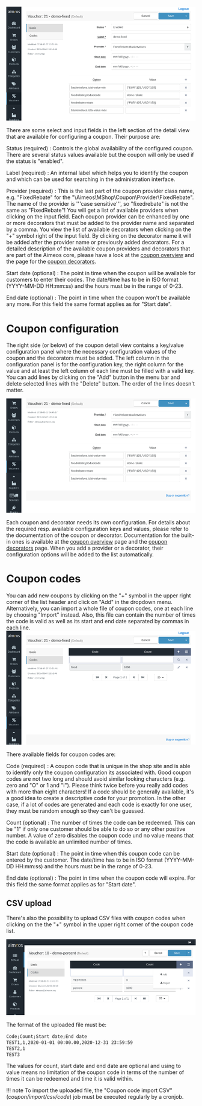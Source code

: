 ![Coupon details](Admin-backend-coupon-detail.png)

There are some select and input fields in the left section of the detail view that are available for configuring a coupon. Their purpose are:

Status (required)
: Controls the global availability of the configured coupon. There are several status values available but the coupon will only be used if the status is "enabled".

Label (required)
: An internal label which helps you to identify the coupon and which can be used for searching in the administration interface.

Provider (required)
: This is the last part of the coupon provider class name, e.g. "FixedRebate" for the "\Aimeos\MShop\Coupon\Provider\FixedRebate". The name of the provider is '''case sensitive''', so "fixedrebate" is not the same as "FixedRebate"! You will get a list of available providers when clicking on the input field. Each coupon provider can be enhanced by one or more decorators that must be added to the provider name and separated by a comma. You view the list of available decorators when clicking on the "+" symbol right of the input field. By clicking on the decorator name it will be added after the provider name or previously added decorators. For a detailed description of the available coupon providers and decorators that are part of the Aimeos core, please have a look at the [coupon overview](coupons.md) and the page for the [coupon decorators](coupon-decorators.md).

Start date (optional)
: The point in time when the coupon will be available for customers to enter their codes. The date/time has to be in ISO format (YYYY-MM-DD HH:mm:ss) and the hours must be in the range of 0-23.

End date (optional)
: The point in time when the coupon won't be available any more. For this field the same format applies as for "Start date".


# Coupon configuration

The right side (or below) of the coupon detail view contains a key/value configuration panel where the necessary configuration values of the coupon and the decorators must be added. The left column in the configuration panel is for the configuration key, the right column for the value and at least the left column of each line must be filled with a valid key. You can add lines by clicking on the "Add" button in the menu bar and delete selected lines with the "Delete" button. The order of the lines doesn't matter.

![Coupon configuration](Admin-backend-coupon-config.png)

Each coupon and decorator needs its own configuration. For details about the required resp. available configuration keys and values, please refer to the documentation of the coupon or decorator. Documentation for the built-in ones is available at the [coupon overview](coupons.md) page and the [coupon decorators](coupon-decorators.md) page. When you add a provider or a decorator, their configuration options will be added to the list automatically.

# Coupon codes

You can add new coupons by clicking on the "+" symbol in the upper right corner of the list header and click on "Add" in the dropdown menu. Alternatively, you can import a whole file of coupon codes, one at each line by choosing "Import" instead. Also, this file can contain the number of times the code is valid as well as its start and end date separated by commas in each line.
![Coupon code list](Admin-backend-coupon-code-list.png)

There available fields for coupon codes are:

Code (required)
: A coupon code that is unique in the shop site and is able to identify only the coupon configuration its associated with. Good coupon codes are not two long and should avoid similar looking characters (e.g. zero and "O" or 1 and "l"). Please think twice before you really add codes with more than eight characters! If a code should be generally available, it's a good idea to create a descriptive code for your promotion. In the other case, if a lot of codes are generated and each code is exactly for one user, they must be random enough so they can't be guessed.

Count (optional)
: The number of times the code can be redeemed. This can be "1" if only one customer should be able to do so or any other positive number. A value of zero disables the coupon code und no value means that the code is available an unlimited number of times.

Start date (optional)
: The point in time when this coupon code can be entered by the customer. The date/time has to be in ISO format (YYYY-MM-DD HH:mm:ss) and the hours must be in the range of 0-23.

End date (optional)
: The point in time when the coupon code will expire. For this field the same format applies as for "Start date".

## CSV upload

There's also the possibility to upload CSV files with coupon codes when clicking on the the "+" symbol in the upper right corner of the coupon code list.

![Import coupons](Admin-backend-coupon-add.png)

The format of the uploaded file must be:

```
Code;Count;Start date;End date
TEST1,1,2020-01-01 00:00.00,2020-12-31 23:59:59
TEST2,1
TEST3
```

The values for count, start date and end date are optional and using to value means no limitation of the coupon code in terms of the number of times it can be redeemed and time it is valid within.

!!! note
    To import the uploaded file, the "Coupon code import CSV" (*coupon/import/csv/code*) job must be executed regularly by a cronjob.
